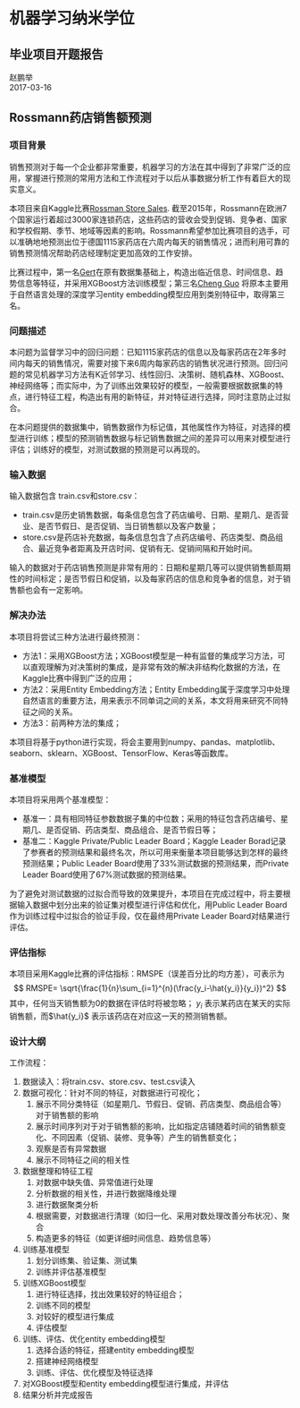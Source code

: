# 机器学习纳米学位
## 毕业项目开题报告
赵鹏举  
2017-03-16

## Rossmann药店销售额预测
### 项目背景
销售预测对于每一个企业都非常重要，机器学习的方法在其中得到了非常广泛的应用，掌握进行预测的常用方法和工作流程对于以后从事数据分析工作有着巨大的现实意义。

本项目来自Kaggle比赛[Rossman Store Sales](https://www.kaggle.com/c/rossmann-store-sales#description).  截至2015年，Rossmann在欧洲7个国家运行着超过3000家连锁药店，这些药店的营收会受到促销、竞争者、国家和学校假期、季节、地域等因素的影响。Rossmann希望参加比赛项目的选手，可以准确地地预测出位于德国1115家药店在六周内每天的销售情况；进而利用可靠的销售预测情况帮助药店经理制定更加高效的工作安排。

比赛过程中，第一名[Gert](https://kaggle2.blob.core.windows.net/forum-message-attachments/102102/3454/Rossmann_nr1_doc.pdf)在原有数据集基础上，构造出临近信息、时间信息、趋势信息等特征，并采用XGBoost方法训练模型；第三名[Cheng Guo](https://arxiv.org/pdf/1604.06737.pdf) 将原本主要用于自然语言处理的深度学习entity embedding模型应用到类别特征中，取得第三名。

### 问题描述
本问题为监督学习中的回归问题：已知1115家药店的信息以及每家药店在2年多时间内每天的销售情况，需要对接下来6周内每家药店的销售状况进行预测。回归问题的常见机器学习方法有K近邻学习、线性回归、决策树、随机森林、XGBoost、神经网络等；而实际中，为了训练出效果较好的模型，一般需要根据数据集的特点，进行特征工程，构造出有用的新特征，并对特征进行选择，同时注意防止过拟合。

在本问题提供的数据集中，销售数据作为标记值，其他属性作为特征，对选择的模型进行训练；模型的预测销售数据与标记销售数据之间的差异可以用来对模型进行评估；训练好的模型，对测试数据的预测是可以再现的。

### 输入数据
输入数据包含 train.csv和store.csv：

- train.csv是历史销售数据，每条信息包含了药店编号、日期、星期几、是否营业、是否节假日、是否促销、当日销售额以及客户数量；
- store.csv是药店补充数据，每条信息包含了点药店编号、药店类型、商品组合、最近竞争者距离及开店时间、促销有无、促销间隔和开始时间。

输入的数据对于药店销售预测是非常有用的：日期和星期几等可以提供销售额周期性的时间标定；是否节假日和促销，以及每家药店的信息和竞争者的信息，对于销售额也会有一定影响。

### 解决办法
本项目将尝试三种方法进行最终预测：

- 方法1：采用XGBoost方法；XGBoost模型是一种有监督的集成学习方法，可以直观理解为对决策树的集成，是非常有效的解决非结构化数据的方法，在Kaggle比赛中得到广泛的应用；
- 方法2：采用Entity Embedding方法；Entity Embedding属于深度学习中处理自然语言的重要方法，用来表示不同单词之间的关系，本文将用来研究不同特征之间的关系。
- 方法3：前两种方法的集成；

本项目将基于python进行实现，将会主要用到numpy、pandas、matplotlib、seaborn、sklearn、XGBoost、TensorFlow、Keras等函数库。

### 基准模型
本项目将采用两个基准模型：

- 基准一：具有相同特征参数数据子集的中位数；采用的特征包含药店编号、星期几、是否促销、药店类型、商品组合、是否节假日等；
- 基准二：Kaggle Private/Public Leader Board；Kaggle Leader Borad记录了参赛者的预测结果和最终名次，所以可用来衡量本项目能够达到怎样的最终预测结果；Public Leader Board使用了33%测试数据的预测结果，而Private Leader Board使用了67%测试数据的预测结果。

为了避免对测试数据的过拟合而导致的效果提升，本项目在完成过程中，将主要根据输入数据中划分出来的验证集对模型进行评估和优化，用Public Leader Board作为训练过程中过拟合的验证手段，仅在最终用Private Leader Board对结果进行评估。

### 评估指标
本项目采用Kaggle比赛的评估指标：RMSPE（误差百分比的均方差），可表示为
$$
RMSPE= \sqrt{\frac{1}{n}\sum_{i=1}^{n}(\frac{y_i-\hat{y_i}}{y_i})^2}
$$
其中，任何当天销售额为0的数据在评估时将被忽略； $y_i$ 表示某药店在某天的实际销售额，而$\hat{y_i}$ 表示该药店在对应这一天的预测销售额。

### 设计大纲
工作流程：

1. 数据读入：将train.csv、store.csv、test.csv读入
2. 数据可视化：针对不同的特征，对数据进行可视化；
   1. 展示不同分类特征（如星期几、节假日、促销、药店类型、商品组合等）对于销售额的影响
   2. 展示时间序列对于对于销售额的影响，比如指定店铺随着时间的销售额变化、不同因素（促销、装修、竞争等）产生的销售额变化；
   3. 观察是否有异常数据
   4. 展示不同特征之间的相关性
3. 数据整理和特征工程
   1. 对数据中缺失值、异常值进行处理
   2. 分析数据的相关性，并进行数据降维处理
   3. 进行数据聚类分析
   4. 根据需要，对数据进行清理（如归一化、采用对数处理改善分布状况）、聚合
   5. 构造更多的特征（如更详细时间信息、趋势信息等）
4. 训练基准模型
   1. 划分训练集、验证集、测试集
   2. 训练并评估基准模型
5. 训练XGBoost模型
   1. 进行特征选择，找出效果较好的特征组合；
   2. 训练不同的模型
   3. 对较好的模型进行集成
   4. 评估模型
6. 训练、评估、优化entity embedding模型
   1. 选择合适的特征，搭建entity embedding模型
   2. 搭建神经网络模型
   3. 训练、评估、优化模型及特征选择
7. 对XGBoost模型和entity embedding模型进行集成，并评估
8. 结果分析并完成报告